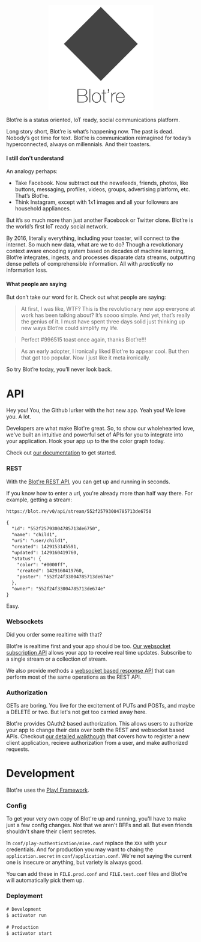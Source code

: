 <div align="center">
    <a href="https://blot.re">
        <img src="documentation/readme-logo.png" width="280" alt="Blot're" />
    </a>
</div>

Blot’re is a status oriented, IoT ready, social communications platform.

Long story short, Blot’re is what’s happening now. The past is dead. Nobody’s got time for text. Blot’re is communication reimagined for today’s hyperconnected, always on millennials. And their toasters.

#### I still don't understand
An analogy perhaps:

* Take Facebook. Now subtract out the newsfeeds, friends, photos, like buttons, messaging, profiles, videos, groups, advertising platform, etc. That’s Blot’re.
* Think Instagram, except with 1x1 images and all your followers are household appliances.

But it’s so much more than just another Facebook or Twitter clone. Blot’re is the world’s first IoT ready social network.

By 2016, literally everything, including your toaster, will connect to the internet. So much new data, what are we to do? Though a revolutionary context aware encoding system based on decades of machine learning, Blot’re integrates, ingests, and processes disparate data streams, outputting dense pellets of comprehensible information. All with *practically* no information loss.

#### What people are saying
But don’t take our word for it. Check out what people are saying:

> At first, I was like, WTF? This is the revolutionary new app everyone at work has been talking about? It’s soooo simple. And yet, that’s really the genius of it. I must have spent three days solid just thinking up new ways Blot’re could simplify my life.

> Perfect #996515 toast once again, thanks Blot’re!!!

> As an early adopter, I ironically liked Blot're to appear cool. But then that got too popular. Now I just like it meta ironically.


So try Blot’re today, you’ll never look back.


# API
Hey you! You, the Github lurker with the hot new app. Yeah you! We love you. A lot.

Developers are what make Blot're great. So, to show our wholehearted love, we've built an intuitive and powerful set of APIs for you to integrate into your application. Hook your app up to the the color graph today.

Check out [our documentation](develop) to get started.

### REST
With the [Blot're REST API][REST], you can get up and running in seconds.

If you know how to enter a url, you're already more than half way there. For example, getting a stream:

```
https://blot.re/v0/api/stream/552f25793004785713de6750
```

```
{
  "id": "552f25793004785713de6750",
  "name": "child1",
  "uri": "user/child1",
  "created": 1429153145591,
  "updated": 1429160419760,
  "status": {
    "color": "#0000ff",
    "created": 1429160419760,
    "poster": "552f24f33004785713de674e"
  },
  "owner": "552f24f33004785713de674e"
}
```

Easy.


### Websockets
Did you order some realtime with that?

Blot're is realtime first and your app should be too. [Our websocket subscription API](https://github.com/mattbierner/blotre/wiki/subscriptions) allows your app to receive  real time updates. Subscribe to a single stream or a collection of stream.

We also provide methods a [websocket based response API](https://github.com/mattbierner/blotre/wiki/Web-Socket-Response-API) that can perform most of the same operations as the REST API.


### Authorization
GETs are boring. You live for the excitement of PUTs and POSTs, and maybe a DELETE or two. But let's not get too carried away here.

Blot're provides OAuth2 based authorization. This allows users to authorize your app to change their data over both the REST and websocket based APIs. Checkout [our detailed walkthough](https://github.com/mattbierner/blotre/wiki/Authorization) that covers how to register a new client application, recieve authorization from a user, and make authorized requests.


# Development
Blot're  uses the [Play! Framework][play].

### Config
To get your very own copy of Blot're up and running, you'll have to make just a few config changes. Not that we aren't BFFs and all. But even friends shouldn't share their client secretes.

In `conf/play-authentication/mine.conf` replace the `XXX` with your credentials. And for production you may want to chaing the `application.secret` in `conf/application.conf`. We're not saying the current one is insecure or anything, but variety is always good.

You can add these in `FILE.prod.conf` and `FILE.test.conf` files and Blot're will automatically pick them up.

### Deployment

```
# Development
$ activator run

# Production
$ activator start
```




[play]: https://www.playframework.com

[develop]: https://github.com/mattbierner/blotre/wiki
[rest]: https://github.com/mattbierner/blotre/wiki/REST
